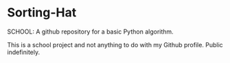 # Sorting-Hat
SCHOOL: A github repository for a basic Python algorithm.

This is a school project and not anything to do with my Github profile.
Public indefinitely.
